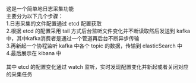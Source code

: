 这是一个简单地日志采集功能<br/>
主要分为以下几个步骤：<br/>
1.日志采集的文件配置通过 etcd 配置获取<br/>
2.根据 etcd 的配置采用 tail 方式后台监听文件变化并不断读取然后发送到 kafka 中，其中kafka消费者是通过一个管道再后台不断异步传输<br/>
3.再新起一个协程监听 kafka 中各个 topic 的数据，传输到 elasticSearch 中<br/>
4.最后展示在 kibana 中<br/>
<br/>
其中 etcd 的配置变化通过 watch 监听，实时发现配置变化并新起或者关闭对应的采集任务